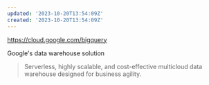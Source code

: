 ```yaml
---
updated: '2023-10-20T13:54:09Z'
created: '2023-10-20T13:54:09Z'
---
```

https://cloud.google.com/bigquery

Google's data warehouse solution

> Serverless, highly scalable, and cost-effective multicloud data warehouse designed for business agility.
